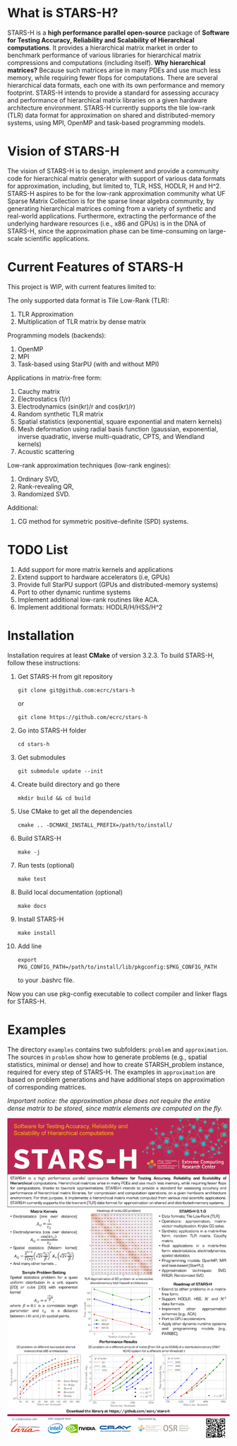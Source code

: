 What is STARS-H?
================

STARS-H is a **high performance parallel open-source** package of **Software
for Testing Accuracy, Reliability and Scalability of Hierarchical
computations**. It
provides a hierarchical matrix market in order to benchmark performance of
various libraries for hierarchical matrix compressions and computations
(including itself). **Why hierarchical matrices?** Because such matrices arise
in many PDEs and use much less memory, while requiring fewer flops for
computations. There are several hierarchical data formats, each one with its
own performance and memory footprint. STARS-H intends to provide a standard for
assessing accuracy and performance of hierarchical matrix libraries on a given
hardware architecture environment. STARS-H currently supports the tile low-rank
(TLR) data format for approximation on shared and distributed-memory systems,
using MPI, OpenMP and task-based programming models.

Vision of STARS-H
=================

The vision of STARS-H is to design, implement and provide a community code for
hierarchical matrix generator with support of various data formats for
approximation, including, but limited to, TLR, HSS, HODLR, H and H^2. STARS-H
aspires to be for the low-rank approximation community what UF Sparse Matrix
Collection is for the sparse linear algebra community, by generating
hierarchical matrices coming from a variety of synthetic and real-world
applications. Furthermore, extracting the performance of the underlying
hardware resources (i.e., x86 and GPUs) is in the DNA of STARS-H, since the
approximation phase can be time-consuming on large-scale scientific
applications.

Current Features of STARS-H
===========================

This project is WIP, with current features limited to:

The only supported data format is Tile Low-Rank (TLR):
1.  TLR Approximation
2.  Multiplication of TLR matrix by dense matrix

Programming models (backends):
1.  OpenMP
2.  MPI
3.  Task-based using StarPU (with and without MPI)

Applications in matrix-free form:
1. Cauchy matrix
2. Electrostatics (1/r)
3. Electrodynamics (sin(kr)/r and cos(kr)/r)
4. Random synthetic TLR matrix
5. Spatial statistics (exponential, square exponential and matern kernels)
6. Mesh deformation using radial basis function (gaussian, exponential, inverse quadratic, inverse multi-quadratic, CPTS, and Wendland kernels)
7. Acoustic scattering


Low-rank approximation techniques (low-rank engines):
1. Ordinary SVD,
2. Rank-revealing QR,
3. Randomized SVD.

Additional:
1. CG method for symmetric positive-definite (SPD) systems.

TODO List
=========

1.  Add support for more matrix kernels and applications 
2.  Extend support to hardware accelerators (i.e, GPUs)
3.  Provide full StarPU support (GPUs and distributed-memory systems)
4.  Port to other dynamic runtime systems
5.  Implement additional low-rank routines like ACA.
6.  Implement additional formats: HODLR/H/HSS/H^2

Installation
============

Installation requires at least **CMake** of version 3.2.3. To build STARS-H,
follow these instructions:

1.  Get STARS-H from git repository

        git clone git@github.com:ecrc/stars-h

    or

        git clone https://github.com/ecrc/stars-h

2.  Go into STARS-H folder

        cd stars-h

3.  Get submodules

        git submodule update --init

4.  Create build directory and go there

        mkdir build && cd build

5.  Use CMake to get all the dependencies

        cmake .. -DCMAKE_INSTALL_PREFIX=/path/to/install/

6.  Build STARS-H

        make -j

7.  Run tests (optional)

        make test

8.  Build local documentation (optional)

        make docs

9.  Install STARS-H

        make install

10. Add line

        export PKG_CONFIG_PATH=/path/to/install/lib/pkgconfig:$PKG_CONFIG_PATH

    to your .bashrc file.

Now you can use pkg-config executable to collect compiler and linker flags for
STARS-H.

Examples
========

The directory `examples` contains two subfolders: `problem` and `approximation`.
The sources in `problem` show how to generate problems (e.g., spatial statistics, 
minimal or dense) and how to create STARSH\_problem instance, required for every 
step of STARS-H. The examples in `approximation` are based on problem generations 
and have additional steps on approximation of corresponding matrices.

*Important notice: the approximation phase does not require the entire dense matrix 
to be stored, since matrix elements are computed on the fly.*


![Handout](docs/STARS-H-final.png)
